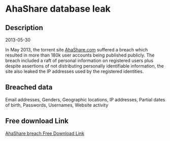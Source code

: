 # AhaShare database leak

## Description

2013-05-30

In May 2013, the torrent site <a href="http://www.ahashare.com">AhaShare.com</a> suffered a breach which resulted in more than 180k user accounts being published publicly. The breach included a raft of personal information on registered users plus despite assertions of not distributing personally identifiable information, the site also leaked the IP addresses used by the registered identities.

## Breached data

Email addresses, Genders, Geographic locations, IP addresses, Partial dates of birth, Passwords, Usernames, Website activity

## Free download Link

[AhaShare breach Free Download Link](https://tinyurl.com/2b2k277t)